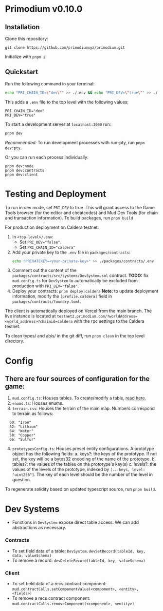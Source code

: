 # Primodium v0.10.0

## Installation

Clone this repository:

```
git clone https://github.com/primodiumxyz/primodium.git
```

Initialize with `pnpm i`.

## Quickstart

Run the following command in your terminal:

```bash
echo "PRI_CHAIN_ID=\"dev\"" >> ./.env && echo "PRI_DEV=\"true\"" >> ./.env
```

This adds a `.env` file to the top level with the following values:

```
PRI_CHAIN_ID="dev"
PRI_DEV="true"
```

To start a development server at `localhost:3000` run:

```bash
pnpm dev
```

_Recommended:_ To run development processes with run-pty, run `pnpm dev:pty`.

Or you can run each process individually:

```
pnpm dev:node
pnpm dev:contracts
pnpm dev:client
```

# Testing and Deployment

To run in dev mode, set `PRI_DEV` to true. This will grant access to the Game Tools browser (for the editor and cheatcodes) and Mud Dev Tools (for chain and transaction information).
To build packages, run `pnpm build`

For production deployment on Caldera testnet:

1. In `<top-level>/.env`:
   - Set `PRI_DEV="false"`.
   - Set `PRI_CHAIN_ID="caldera"`
2. Add your private key to the `.env` file in `packages/contracts`:
   ```bash
   echo "PRIVATEKEY=<your-private-key>" >> ./packages/contracts/.env
   ```
3. Comment out the content of the `packages/contracts/src/systems/DevSystem.sol` contract. **TODO:** fix `mud.config.ts` for `DevSystem` to automatically be excluded from production with `PRI_DEV="false"`.
4. Deploy your contracts:
   `pnpm deploy:caldera`
   **Note:** to update deployment information, modify the `[profile.caldera]` field in `packages/contracts/foundry.toml`.

The client is automatically deployed on Vercel from the main branch. The live instance is located at `testnet2.primodium.com/?worldAddress=<world_address>?chainid=caldera` with the rpc settings to the Caldera testnet.

To clean types/ and abis/ in the git diff, run `pnpm clean` in the top level directory.

# Config

## There are four sources of configuration for the game:

1. `mud.config.ts`: Houses tables. To create/modify a table, [read here.](https://mud.dev/world/config)
2. `enums.ts`: Houses enums.
3. `terrain.csv`: Houses the terrain of the main map. Numbers correspond to terrain as follows:

```
  60: "Iron"
  62: "Lithium"
  64: "Water"
  58: "Copper"
  66: "Sulfur"
```

4. `prototypesConfig.ts`: Houses preset entity configurations. A prototype object has the following fields:
   a. keys?: the keys of the prototype. If not set, the key will be a bytes32 encoding of the name of the prototype.
   b. tables?: the values of the tables on the prototype's key(s)
   c. levels?: the values of the levels of the prototype, indexed by `[...keys, level: "uint256"]`. The key of each level should be the number of the level in question.

To regenerate solidity based on updated typescript source, run `pnpm build`.

# Dev Systems

- Functions in `DevSystem` expose direct table access. We can add abstractions as necessary.

### Contracts

- To set field data of a table:
  `DevSystem.devSetRecord(tableId, key, data, valueSchema)`
- To remove a record:
  `devDeleteRecord(tableId, key, valueSchema)`

### Client

- To set field data of a recs contract component:
  `mud.contractCalls.setComponentValue(<component>, <entity>, <fields>)`
- To remove a recs contract component:
  `mud.contractCalls.removeComponent(<component>, <entity>)`
